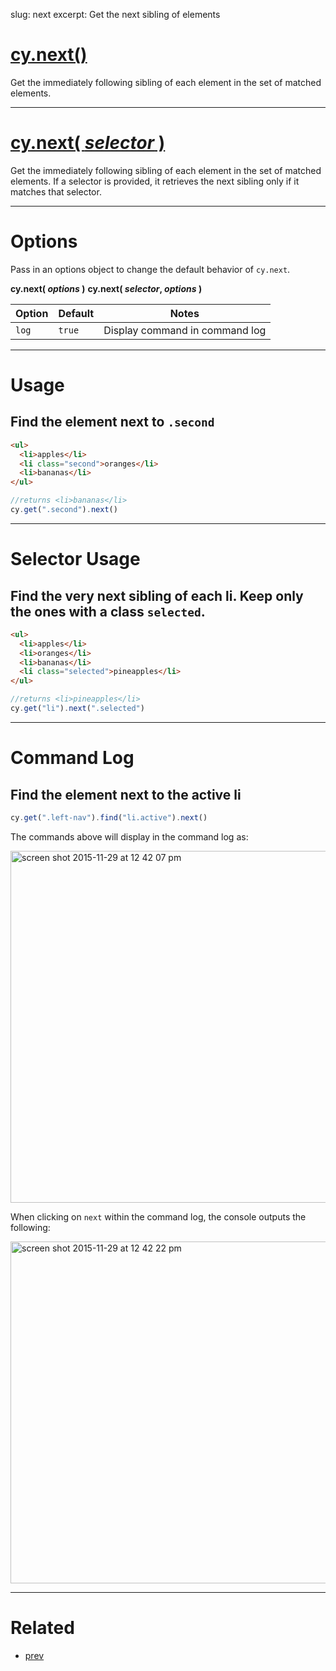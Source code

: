 slug: next
excerpt: Get the next sibling of elements

# [cy.next()](#usage)

Get the immediately following sibling of each element in the set of matched elements.

***

# [cy.next( *selector* )](#selector-usage)

Get the immediately following sibling of each element in the set of matched elements. If a selector is provided, it retrieves the next sibling only if it matches that selector.

***

# Options

Pass in an options object to change the default behavior of `cy.next`.

**cy.next( *options* )**
**cy.next( *selector*, *options* )**

Option | Default | Notes
--- | --- | ---
`log` | `true` | Display command in command log

***

# Usage

## Find the element next to `.second`

```html
<ul>
  <li>apples</li>
  <li class="second">oranges</li>
  <li>bananas</li>
</ul>
```

```javascript
//returns <li>bananas</li>
cy.get(".second").next()
```

***

# Selector Usage

## Find the very next sibling of each li. Keep only the ones with a class `selected`.

```html
<ul>
  <li>apples</li>
  <li>oranges</li>
  <li>bananas</li>
  <li class="selected">pineapples</li>
</ul>
```

```javascript
//returns <li>pineapples</li>
cy.get("li").next(".selected")
```

***

# Command Log

## Find the element next to the active li

```javascript
cy.get(".left-nav").find("li.active").next()
```

The commands above will display in the command log as:

<img width="563" alt="screen shot 2015-11-29 at 12 42 07 pm" src="https://cloud.githubusercontent.com/assets/1271364/11458857/afcfddf2-9696-11e5-9405-0cd994f70d45.png">

When clicking on `next` within the command log, the console outputs the following:

<img width="547" alt="screen shot 2015-11-29 at 12 42 22 pm" src="https://cloud.githubusercontent.com/assets/1271364/11458858/b30b0a0a-9696-11e5-99b9-d785b597287c.png">

***

# Related

- [prev](https://on.cypress.io/api/prev)